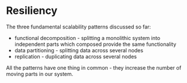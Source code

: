 # Resiliency

The three fundamental scalability patterns discussed so far:
 * functional decomposition - splitting a monolithic system into independent parts which composed provide the same functionality
 * data partitioning - splitting data across several nodes
 * replication - duplicating data across several nodes

All the patterns have one thing in common - they increase the number of moving parts in our system.


